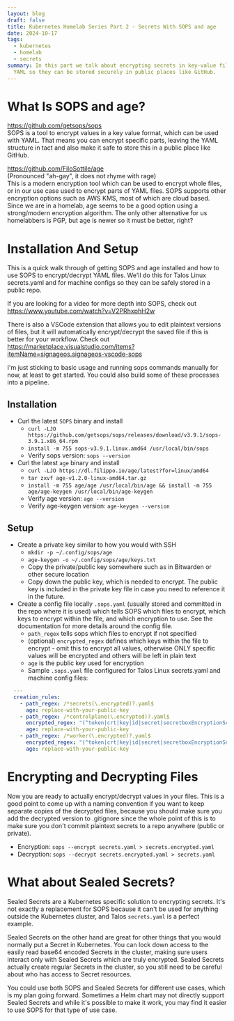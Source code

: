 ```yaml
---
layout: blog
draft: false
title: Kubernetes Homelab Series Part 2 - Secrets With SOPS and age
date: 2024-10-17
tags:
  - kubernetes
  - homelab
  - secrets
summary: In this part we talk about encrypting secrets in key-value files like
  YAML so they can be stored securely in public places like GitHub.
---
```

# What Is SOPS and age?
https://github.com/getsops/sops  
SOPS is a tool to encrypt values in a key value format, which can be used with YAML. That means you can encrypt specific parts, leaving the YAML structure in tact and also make it safe to store this in a public place like GitHub.

https://github.com/FiloSottile/age  
(Pronounced "ah-gay", it does not rhyme with rage)  
This is a modern encryption tool which can be used to encrypt whole files, or in our use case used to encrypt parts of YAML files. SOPS supports other encryption options such as AWS KMS, most of which are cloud based. Since we are in a homelab, age seems to be a good option using a strong/modern encryption algorithm. The only other alternative for us homelabbers is PGP, but age is newer so it must be better, right?

# Installation And Setup
This is a quick walk through of getting SOPS and age installed and how to use SOPS to encrypt/decrypt YAML files. We'll do this for Talos Linux secrets.yaml and for machine configs so they can be safely stored in a public repo.

If you are looking for a video for more depth into SOPS, check out https://www.youtube.com/watch?v=V2PRhxphH2w

There is also a VSCode extension that allows you to edit plaintext versions of files, but it will automatically encrypt/decrypt the saved file if this is better for your workflow. Check out https://marketplace.visualstudio.com/items?itemName=signageos.signageos-vscode-sops

I'm just sticking to basic usage and running sops commands manually for now, at least to get started. You could also build some of these processes into a pipeline.

## Installation
- Curl the latest `SOPS` binary and install
  - `curl -LJO https://github.com/getsops/sops/releases/download/v3.9.1/sops-3.9.1.x86_64.rpm`
  - `install -m 755 sops-v3.9.1.linux.amd64 /usr/local/bin/sops`
  - Verify sops version: `sops --version`
- Curl the latest `age` binary and install
  - `curl -LJO https://dl.filippo.io/age/latest?for=linux/amd64`
  - `tar zxvf age-v1.2.0-linux-amd64.tar.gz`
  - `install -m 755 age/age /usr/local/bin/age && install -m 755 age/age-keygen /usr/local/bin/age-keygen`
  - Verify age version: `age --version`
  - Verify age-keygen version: `age-keygen --version`

## Setup
- Create a private key similar to how you would with SSH
  - `mkdir -p ~/.config/sops/age`
  - `age-keygen -o ~/.config/sops/age/keys.txt`
  - Copy the private/public key somewhere such as in Bitwarden or other secure location
  - Copy down the public key, which is needed to encrypt. The public key is included in the private key file in case you need to reference it in the future.
- Create a config file locally `.sops.yaml` (usually stored and committed in the repo where it is used) which tells SOPS which files to encrypt, which keys to encrypt within the file, and which encryption to use. See the documentation for more details around the config file.
  - `path_regex` tells sops which files to encrypt if not specified
  - (optional) `encrypted_regex` defines which keys within the file to encrypt - omit this to encrypt all values, otherwise ONLY specific values will be encrypted and others will be left in plain text
  - `age` is the public key used for encryption
  - Sample `.sops.yaml` file configured for Talos Linux secrets.yaml and machine config files:
```yaml
  ---
  creation_rules:
    - path_regex: /*secrets(\.encrypted)?.yaml$
      age: replace-with-your-public-key
    - path_regex: /*controlplane(\.encrypted)?.yaml$
      encrypted_regex: "(^token|crt|key|id|secret|secretboxEncryptionSecret)$"
      age: replace-with-your-public-key
    - path_regex: /*worker(\.encrypted)?.yaml$
      encrypted_regex: "(^token|crt|key|id|secret|secretboxEncryptionSecret)$"
      age: replace-with-your-public-key
  ```

# Encrypting and Decrypting Files
Now you are ready to actually encrypt/decrypt values in your files. This is a good point to come up with a naming convention if you want to keep separate copies of the decrypted files, because you should make sure you add the decrypted version to .gitignore since the whole point of this is to make sure you don't commit plaintext secrets to a repo anywhere (public or private).

- Encryption: `sops --encrypt secrets.yaml > secrets.encrypted.yaml`
- Decryption: `sops --decrypt secrets.encrypted.yaml > secrets.yaml`

# What about Sealed Secrets?
Sealed Secrets are a Kubernetes specific solution to encrypting secrets. It's not exactly a replacement for SOPS because it can't be used for anything outside the Kubernetes cluster, and Talos `secrets.yaml` is a perfect example.

Sealed Secrets on the other hand are great for other things that you would normally put a Secret in Kubernetes. You can lock down access to the easily read base64 encoded Secrets in the cluster, making sure users interact only with Sealed Secrets which are truly encrypted. Sealed Secrets actually create regular Secrets in the cluster, so you still need to be careful about who has access to Secret resources.

You could use both SOPS and Sealed Secrets for different use cases, which is my plan going forward. Sometimes a Helm chart may not directly support Sealed Secrets and while it's possible to make it work, you may find it easier to use SOPS for that type of use case.
